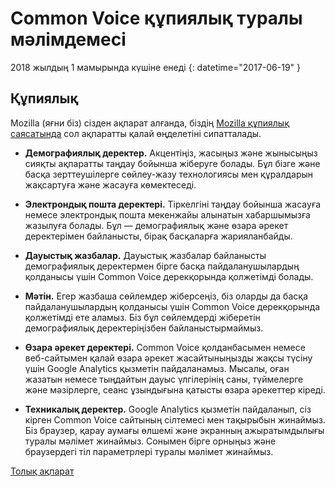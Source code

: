 # Common Voice құпиялық туралы мәлімдемесі 

2018 жылдың 1 мамырында күшіне енеді {: datetime="2017-06-19" }

## Құпиялық

Mozilla (яғни біз) сізден ақпарат алғанда, біздің [Mozilla құпиялық саясатында](https://www.mozilla.org/privacy) сол ақпаратты қалай өңделетіні сипатталады.

* **Демографиялық деректер.** Акцентіңіз, жасыңыз және жынысыңыз сияқты ақпаратты таңдау бойынша жіберуге болады. Бұл бізге және басқа зерттеушілерге сөйлеу-жазу технологиясы мен құралдарын жақсартуға және жасауға көмектеседі.

* **Электрондық пошта деректері.** Тіркелгіні таңдау бойынша жасауға немесе электрондық пошта мекенжайы алынатын хабаршымызға жазылуға болады. Бұл — демографиялық және өзара әрекет деректерімен байланысты, бірақ басқаларға жарияланбайды.

* **Дауыстық жазбалар.** Дауыстық жазбалар байланысты демографиялық деректермен бірге басқа пайдаланушылардың қолданысы үшін Common Voice дерекқорында қолжетімді болады.

* **Мәтін.** Егер жазбаша сөйлемдер жіберсеңіз, біз оларды да басқа пайдаланушылардың қолданысы үшін Common Voice дерекқорында қолжетімді ете аламыз. Біз бұл сөйлемдерді жіберетін демографиялық деректеріңізбен байланыстырмаймыз. 

* **Өзара әрекет деректері.** Common Voice қолданбасымен немесе веб-сайтымен қалай өзара әрекет жасайтыныңызды жақсы түсіну үшін Google Analytics қызметін пайдаланамыз. Мысалы, оған жазатын немесе тыңдайтын дауыс үлгілерінің саны, түймелерге және мәзірлерге, сеанс ұзындығына қатысты өзара әрекеттер кіреді.

* **Техникалық деректер.** Google Analytics қызметін пайдаланып, сіз кірген Common Voice сайтының сілтемесі мен тақырыбын жинаймыз. Біз браузер, қарау аумағы өлшемі және экранның ажыратымдылығы туралы мәлімет жинаймыз. Сонымен бірге орныңыз және браузердегі тіл параметрлері туралы мәлімет жинаймыз.

[Толық ақпарат](https://github.com/mozilla/voice-web/blob/master/docs/data_dictionary.md)
